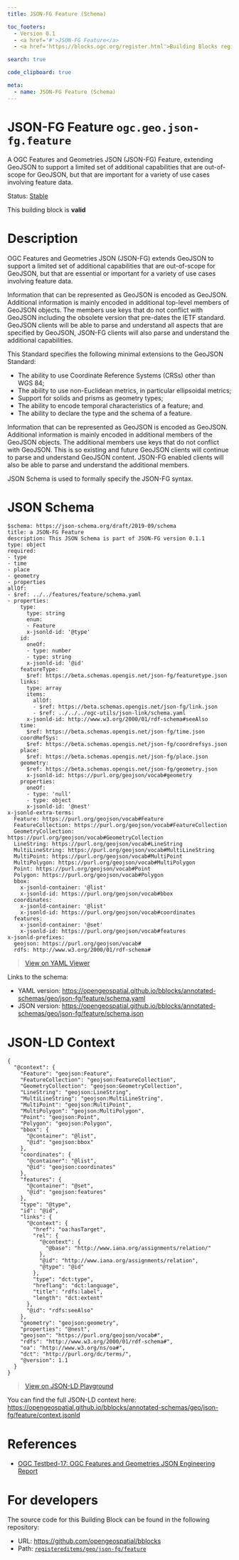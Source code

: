 ```yaml
---
title: JSON-FG Feature (Schema)

toc_footers:
  - Version 0.1
  - <a href='#'>JSON-FG Feature</a>
  - <a href='https://blocks.ogc.org/register.html'>Building Blocks register</a>

search: true

code_clipboard: true

meta:
  - name: JSON-FG Feature (Schema)
---
```



# JSON-FG Feature `ogc.geo.json-fg.feature`

A OGC Features and Geometries JSON (JSON-FG) Feature, extending GeoJSON to support a limited set of additional capabilities that are out-of-scope for GeoJSON, but that are important for a variety of use cases involving feature data.

<p class="status">
    <span data-rainbow-uri="http://www.opengis.net/def/status">Status</span>:
    <a href="http://www.opengis.net/def/status/stable" target="_blank" data-rainbow-uri>Stable</a>
</p>

<aside class="success">
This building block is <strong>valid</strong>
</aside>

# Description

OGC Features and Geometries JSON (JSON-FG) extends GeoJSON to support a limited set of additional capabilities that are
out-of-scope for GeoJSON, but that are essential or important for a variety of use cases involving feature data.

Information that can be represented as GeoJSON is encoded as GeoJSON. Additional information is mainly encoded in
additional top-level members of GeoJSON objects. The members use keys that do not conflict with GeoJSON including the
obsolete version that pre-dates the IETF standard. GeoJSON clients will be able to parse and understand all aspects that
are specified by GeoJSON, JSON-FG clients will also parse and understand the additional capabilities.

This Standard specifies the following minimal extensions to the GeoJSON Standard:

* The ability to use Coordinate Reference Systems (CRSs) other than WGS 84;
* The ability to use non-Euclidean metrics, in particular ellipsoidal metrics;
* Support for solids and prisms as geometry types;
* The ability to encode temporal characteristics of a feature; and
* The ability to declare the type and the schema of a feature.

Information that can be represented as GeoJSON is encoded as GeoJSON. Additional information is mainly encoded in
additional members of the GeoJSON objects. The additional members use keys that do not conflict with GeoJSON. This is so
existing and future GeoJSON clients will continue to parse and understand GeoJSON content. JSON-FG enabled clients will
also be able to parse and understand the additional members.

JSON Schema is used to formally specify the JSON-FG syntax.

# JSON Schema

```yaml--schema
$schema: https://json-schema.org/draft/2019-09/schema
title: a JSON-FG Feature
description: This JSON Schema is part of JSON-FG version 0.1.1
type: object
required:
- type
- time
- place
- geometry
- properties
allOf:
- $ref: ../../features/feature/schema.yaml
- properties:
    type:
      type: string
      enum:
      - Feature
      x-jsonld-id: '@type'
    id:
      oneOf:
      - type: number
      - type: string
      x-jsonld-id: '@id'
    featureType:
      $ref: https://beta.schemas.opengis.net/json-fg/featuretype.json
    links:
      type: array
      items:
        allOf:
        - $ref: https://beta.schemas.opengis.net/json-fg/link.json
        - $ref: ../../../ogc-utils/json-link/schema.yaml
      x-jsonld-id: http://www.w3.org/2000/01/rdf-schema#seeAlso
    time:
      $ref: https://beta.schemas.opengis.net/json-fg/time.json
    coordRefSys:
      $ref: https://beta.schemas.opengis.net/json-fg/coordrefsys.json
    place:
      $ref: https://beta.schemas.opengis.net/json-fg/place.json
    geometry:
      $ref: https://beta.schemas.opengis.net/json-fg/geometry.json
      x-jsonld-id: https://purl.org/geojson/vocab#geometry
    properties:
      oneOf:
      - type: 'null'
      - type: object
      x-jsonld-id: '@nest'
x-jsonld-extra-terms:
  Feature: https://purl.org/geojson/vocab#Feature
  FeatureCollection: https://purl.org/geojson/vocab#FeatureCollection
  GeometryCollection: https://purl.org/geojson/vocab#GeometryCollection
  LineString: https://purl.org/geojson/vocab#LineString
  MultiLineString: https://purl.org/geojson/vocab#MultiLineString
  MultiPoint: https://purl.org/geojson/vocab#MultiPoint
  MultiPolygon: https://purl.org/geojson/vocab#MultiPolygon
  Point: https://purl.org/geojson/vocab#Point
  Polygon: https://purl.org/geojson/vocab#Polygon
  bbox:
    x-jsonld-container: '@list'
    x-jsonld-id: https://purl.org/geojson/vocab#bbox
  coordinates:
    x-jsonld-container: '@list'
    x-jsonld-id: https://purl.org/geojson/vocab#coordinates
  features:
    x-jsonld-container: '@set'
    x-jsonld-id: https://purl.org/geojson/vocab#features
x-jsonld-prefixes:
  geojson: https://purl.org/geojson/vocab#
  rdfs: http://www.w3.org/2000/01/rdf-schema#

```

> <a target="_blank" href="https://avillar.github.io/TreedocViewer/?dataParser=yaml&amp;dataUrl=https%3A%2F%2Fopengeospatial.github.io%2Fbblocks%2Fannotated-schemas%2Fgeo%2Fjson-fg%2Ffeature%2Fschema.yaml&amp;expand=2&amp;option=%7B%22showTable%22%3A+false%7D">View on YAML Viewer</a>

Links to the schema:

* YAML version: <a href="https://opengeospatial.github.io/bblocks/annotated-schemas/geo/json-fg/feature/schema.yaml" target="_blank">https://opengeospatial.github.io/bblocks/annotated-schemas/geo/json-fg/feature/schema.yaml</a>
* JSON version: <a href="https://opengeospatial.github.io/bblocks/annotated-schemas/geo/json-fg/feature/schema.json" target="_blank">https://opengeospatial.github.io/bblocks/annotated-schemas/geo/json-fg/feature/schema.json</a>


# JSON-LD Context

```json--ldContext
{
  "@context": {
    "Feature": "geojson:Feature",
    "FeatureCollection": "geojson:FeatureCollection",
    "GeometryCollection": "geojson:GeometryCollection",
    "LineString": "geojson:LineString",
    "MultiLineString": "geojson:MultiLineString",
    "MultiPoint": "geojson:MultiPoint",
    "MultiPolygon": "geojson:MultiPolygon",
    "Point": "geojson:Point",
    "Polygon": "geojson:Polygon",
    "bbox": {
      "@container": "@list",
      "@id": "geojson:bbox"
    },
    "coordinates": {
      "@container": "@list",
      "@id": "geojson:coordinates"
    },
    "features": {
      "@container": "@set",
      "@id": "geojson:features"
    },
    "type": "@type",
    "id": "@id",
    "links": {
      "@context": {
        "href": "oa:hasTarget",
        "rel": {
          "@context": {
            "@base": "http://www.iana.org/assignments/relation/"
          },
          "@id": "http://www.iana.org/assignments/relation",
          "@type": "@id"
        },
        "type": "dct:type",
        "hreflang": "dct:language",
        "title": "rdfs:label",
        "length": "dct:extent"
      },
      "@id": "rdfs:seeAlso"
    },
    "geometry": "geojson:geometry",
    "properties": "@nest",
    "geojson": "https://purl.org/geojson/vocab#",
    "rdfs": "http://www.w3.org/2000/01/rdf-schema#",
    "oa": "http://www.w3.org/ns/oa#",
    "dct": "http://purl.org/dc/terms/",
    "@version": 1.1
  }
}
```

> <a target="_blank" href="https://json-ld.org/playground/#json-ld=https%3A%2F%2Fopengeospatial.github.io%2Fbblocks%2Fannotated-schemas%2Fgeo%2Fjson-fg%2Ffeature%2Fcontext.jsonld">View on JSON-LD Playground</a>

You can find the full JSON-LD context here:
<a href="https://opengeospatial.github.io/bblocks/annotated-schemas/geo/json-fg/feature/context.jsonld" target="_blank">https://opengeospatial.github.io/bblocks/annotated-schemas/geo/json-fg/feature/context.jsonld</a>

# References

* [OGC Testbed-17: OGC Features and Geometries JSON Engineering Report](http://docs.ogc.org/per/21-017r1.html)

# For developers

The source code for this Building Block can be found in the following repository:

* URL: <a href="https://github.com/opengeospatial/bblocks" target="_blank">https://github.com/opengeospatial/bblocks</a>
* Path:
<code><a href="https://github.com/opengeospatial/bblocks/blob/HEAD/registereditems/geo/json-fg/feature" target="_blank">registereditems/geo/json-fg/feature</a></code>


